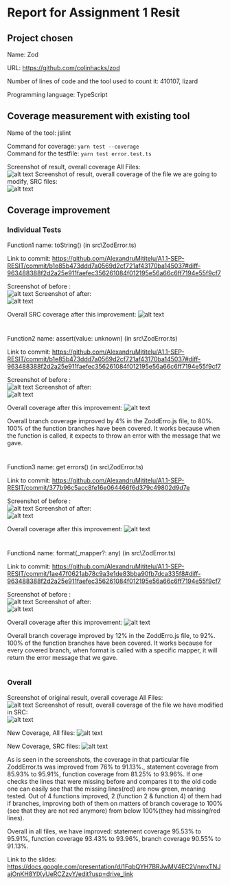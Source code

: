# Report for Assignment 1 Resit

## Project chosen

Name: Zod

URL: https://github.com/colinhacks/zod

Number of lines of code and the tool used to count it: 410107, lizard

Programming language: TypeScript

## Coverage measurement with existing tool

Name of the tool: jslint

Command for coverage: `yarn test --coverage` \
Command for the testfile: `yarn test error.test.ts`

Screenshot of result, overall coverage All Files:<br/>
![alt text](Photos/OG_coverage.png)
Screenshot of result, overall coverage of the file we are going to modify, SRC files:<br/>
![alt text](Photos/OG_coverage2.png)


## Coverage improvement
### Individual Tests

Function1 name: toString() (in src\ZodError.ts)

Link to commit: https://github.com/AlexandruMititelu/A1.1-SEP-RESIT/commit/b1e85b473ddd7a0569d2cf721af43170ba145037#diff-963488388f2d2a25e911faefec356261084f012195e56a66c6ff7194e55f9cf7

Screenshot of before :<br/> 
![alt text](Photos/toString_before.png)
Screenshot of after:<br/> 
![alt text](Photos/toString_after.png)

Overall SRC coverage after this improvement:
![alt text](Photos/overall_after_toString.png)

#
Function2 name: assert(value: unknown) (in src\ZodError.ts)

Link to commit: https://github.com/AlexandruMititelu/A1.1-SEP-RESIT/commit/b1e85b473ddd7a0569d2cf721af43170ba145037#diff-963488388f2d2a25e911faefec356261084f012195e56a66c6ff7194e55f9cf7

Screenshot of before :<br/> 
![alt text](Photos/assert_before.png)
Screenshot of after:<br/> 
![alt text](Photos/assert_after.png)

Overall coverage after this improvement:
![alt text](Photos/overall_after_assert.png)

Overall branch coverage improved by 4% in the ZoddErro.js file, to 80%. 100% of the function branches have been covered. It works because when the function is called, it expects to throw an error with the message that we gave.

#
Function3 name: get errors() (in src\ZodError.ts)

Link to commit: https://github.com/AlexandruMititelu/A1.1-SEP-RESIT/commit/377b96c5acc8fe16e064466f6d379c49802d9d7e

Screenshot of before :<br/> 
![alt text](Photos/get_errors_before.png)
Screenshot of after:<br/> 
![alt text](Photos/get_errors_after.png)

Overall coverage after this improvement:
![alt text](Photos/overall_after_get_errors.png)

#
Function4 name:  format(_mapper?: any) (in src\ZodError.ts)

Link to commit: https://github.com/AlexandruMititelu/A1.1-SEP-RESIT/commit/1ae47f0621ab78c9a3e1de83bba90fb7dca335f8#diff-963488388f2d2a25e911faefec356261084f012195e56a66c6ff7194e55f9cf7

Screenshot of before :<br/> 
![alt text](Photos/mapper_before.png)
Screenshot of after:<br/> 
![alt text](Photos/mapper_after.png)

Overall coverage after this improvement:
![alt text](Photos/SRC_Coverage_Final.png)

Overall branch coverage improved by 12% in the ZoddErro.js file, to 92%. 100% of the function branches have been covered. It works because for every covered branch, when format is called with a specific mapper, it will return the error message that we gave.
#
### Overall

Screenshot of original result, overall coverage All Files:<br/>
![alt text](Photos/OG_coverage.png)
Screenshot of result, overall coverage of the file we have modified in SRC:<br/>
![alt text](Photos/OG_coverage2.png)


New Coverage, All files:
![alt text](Photos/SRC_Coverage_Final.png)

New Coverage, SRC files:
![alt text](Photos/SRC_Coverage_Final.png)



As is seen in the screenshots, the coverage in that particular file ZoddError.ts was improved from 76% to 91.13%., statement coverage from 85.93% to 95.91%, function coverage from 81.25% to 93.96%. If one checks the lines that were missing before and compares it to the old code one can easily see that the missing lines(red) are now green, meaning tested. Out of 4 functions improved, 2 (function 2 & function 4) of them had if branches, improving both of them on matters of branch coverage to 100%(see that they are not red anymore) from below 100%(they had missing/red lines). 

Overall in all files, we have improved: statement coverage 95.53% to 95.91%, function coverage 93.43% to 93.96%, branch coverage 90.55% to 91.13%.


Link to the slides:
https://docs.google.com/presentation/d/1FqbQYH7BRJwMV4EC2VnmxTNJajOnKH8YlXyUeRCZzvY/edit?usp=drive_link
